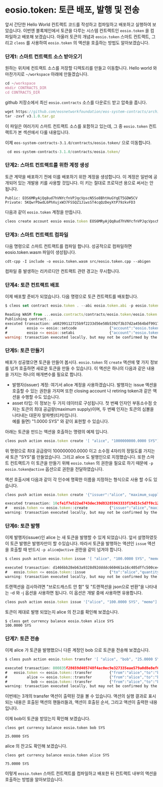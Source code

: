 # eosio.token: 토큰 배포, 발행 및 전송

앞서 간단한 Hello World 컨트랙트 코드를 작성하고 컴파일하고 배포하고 실행하여 보았습니다. 이번엔 블록체인에서 토큰을 다루는 시스템 컨트랙트인 `eosio.token` 을 컴파일하고 배포해 보겠습니다. 아울러 토큰의 개념과 `eosio.token` 스마트 컨트랙트, 그리고 `cleos` 를 사용하여 `eosio.token` 의 액션을 호출하는 방법도 알아보겠습니다.

### 단계1: 스마트 컨트랙트 소스 받아오기

원하는 위치에 컨트랙트 소스를 저장할 디렉토리를 만들고 이동합니다. Hello world 와 마찬가지로 `~/workspace` 아래에 만들겠습니다.

```jsx
cd ~/workspace
mkdir CONTRACTS_DIR
cd CONTRACTS_DIR
```

github 저장소에서 최신 `eosio.contracts` 소스를 다운로드 받고 압축을 풉니다.

```jsx
wget https://github.com/eosnetworkfoundation/eos-system-contracts/archive/refs/tags/v3.1.0.tar.gz
tar -zxvf v3.1.0.tar.gz
```

이 파일은 여러가지 스마트 컨트랙트 소스를 포함하고 있는데, 그 중 `eosio.token` 컨트랙트가 본 섹션에서 다룰 내용입니다.&#x20;

이제 `eos-system-contracts-3.1.0/contracts/eosio.token/` 으로 이동합니다.

```jsx
 cd eos-system-contracts-3.1.0/contracts/eosio.token/
```

### 단계2: 스마트 컨트랙트를 위한 계정 생성

토큰 계약을 배포하기 전에 이를 배포하기 위한 계정을 생성합니다. 이 계정은 일반에 공개되어 있는 개발용 키를 사용할 것입니다. 이 키는 절대로 프로덕션 용으로 써서는 안 됩니다.

```
Public: EOS6MRyAjQq8ud7hVNYcfnVPJqcVpscN5So8BhtHuGYqET5GDW5CV
Private: 5KQwrPbwdL6PhXujxW37FSSQZ1JiwsST4cqQzDeyXtP79zkvFD3
```

다음과 같이 `eosio.token` 계정을 만듭니다.

```jsx
cleos create account eosio eosio.token EOS6MRyAjQq8ud7hVNYcfnVPJqcVpscN5So8BhtHuGYqET5GDW5CV
```

### 단계3: 스마트 컨트랙트 컴파일

다음 명령으로 스마트 컨트랙트를 컴파일 합니다. 성공적으로 컴파일하면 eosio.token.wasm 파일이 생성됩니다.

```shell
cdt-cpp -I include -o eosio.token.wasm src/eosio.token.cpp --abigen
```

컴파일 중 발생하는 리카르디안 컨트랙트 관련 경고는 무시합니다.

### 단계4: 토큰 컨트랙트 배포

이제 배포할 준비가 되었습니다. 다음 명령으로 토큰 컨트랙트를 배포합니다.

```jsx
$ cleos set contract eosio.token . --abi eosio.token.abi -p eosio.token@active

Reading WASM from ...eosio.contracts/contracts/eosio.token/eosio.token.wasm...
Publishing contract...
executed transaction: a68299112725b9f2233d56e58b5392f3b37d2a4564bdf99172152c21c7dc323f  6984 bytes  6978 us
#         eosio <= eosio::setcode               {"account":"eosio.token","vmtype":0,"vmversion":0,"code":"0061736d0100000001a0011b60000060017e006002...
#         eosio <= eosio::setabi                {"account":"eosio.token","abi":"0e656f73696f3a3a6162692f312e310008076163636f756e7400010762616c616e63...
warning: transaction executed locally, but may not be confirmed by the network yet         ]
```

### 단계5: 토큰 만들기

배포가 성공했으면 토큰을 만들어 봅시다. `eosio.token` 의 `create` 액션에 몇 가지 정보를 넘겨 호출하면 새로운 토큰을 만들 수 있습니다. 이 액션은 하나의 다음과 같은 내용을 가지는 하나의 매개변수를 필요로 합니다.

* 발행자(issuer) 계정: 여기서 alice 계정을 사용하겠습니다. 발행자는 issue 액션을 호출할 수 있는 권한을 가지며 또한 closing account 나 retiring token과 같은 액션을 수행할 수도 있습니다.
* asset 타입:  이 정보는 두 가지 데이터로 구성됩니다. 첫 번째 인자인 부동소수점 숫자는 토큰의 최대 공급량(maximum supply)이며, 두 번째 인자는 토큰의 심볼을 나타내는 대문자 알파벳(티커)입니다. \
  예를 들면) "1.0000 SYS" 와 같이 표현할 수 있습니다.

아래는 토큰을 만드는 액션을 호출하는 명령의 예제 입니다.

```jsx
cleos push action eosio.token create '[ "alice", "1000000000.0000 SYS"]' -p eosio.token@active
```

위 명령으로 최대 공급량이 100000000.0000 이고 소수점 4자리의 정밀도를 가지는 새 토큰 "SYS"를 만들었습니다. 그리고 alice 도 발행인으로 지정했습니다. 또한 스마트 컨트랙트가 이 토큰을 만들기 위해 `eosio.token` 의 권한을 필요로 하기 때문에 `-p eosio.token@active` 옵션으로 권한을 전달하였습니다.

액션 호출시에 다음과 같이 각 인수에 명확한 이름을 지정하는 형식으로 사용 할 수도 있습니다.

```jsx
cleos push action eosio.token create '{"issuer":"alice", "maximum_supply":"1000000000.0000 SYS"}' -p eosio.token@active

executed transaction: 10cfe1f7e522ed743dec39d83285963333f19d15c5d7f0c120b7db652689a997  120 bytes  1864 us
#   eosio.token <= eosio.token::create          {"issuer":"alice","maximum_supply":"1000000000.0000 SYS"}
warning: transaction executed locally, but may not be confirmed by the network yet         ]
```

### 단계6: 토큰 발행

이제 발행자(issuer)인 alice 는 새 토큰을 발행할 수 있게 되었습니다. 앞서 설명하였듯이 토큰 발행은 발행자만이 할 수있습니다. 따라서 토큰을 발행하는 액션인 `issue` 액션을 호출할 때 반드시 `-p alice@active` 권한을 같이 넘겨야 합니다.

```jsx
$ cleos push action eosio.token issue '[ "alice", "100.0000 SYS", "memo" ]' -p alice@active

executed transaction: d1466bb28eb63a9328d92ddddc660461a16c405dffc500ce4a75a10aa173347a  128 bytes  205 us
#   eosio.token <= eosio.token::issue           {"to":"alice","quantity":"100.0000 SYS","memo":"memo"}
warning: transaction executed locally, but may not be confirmed by the network yet         ]
```

트랜잭션을 검사하려면 "브로드캐스트 안 함" 및 "트랜잭션을 json으로 반환"을 나타내는 -d 와 -j 옵션을 사용하면 됩니다. 이 옵션은 개발 중에 사용하면 유용합니다.

```jsx
cleos push action eosio.token issue '["alice", "100.0000 SYS", "memo"]' -p alice@active -d -j
```

토큰이 제대로 발행 되었는지 alice 의 잔고를 확인해 보겠습니다.

```
$ cleos get currency balance eosio.token alice SYS
100.0000 SYS
```

### 단계7: 토큰 전송

이제 alice 가 토큰을 발행했으니 다른 계정인 bob 으로 토큰을 전송해 보겠습니다.

```jsx
$ cleos push action eosio.token transfer '[ "alice", "bob", "25.0000 SYS", "m" ]' -p alice@active

executed transaction: 800835f28659d405748f4ac0ec9e327335eae579a0d8e8ef6330e78c9ee1b67c  128 bytes  1073 us
#   eosio.token <= eosio.token::transfer        {"from":"alice","to":"bob","quantity":"25.0000 SYS","memo":"m"}
#         alice <= eosio.token::transfer        {"from":"alice","to":"bob","quantity":"25.0000 SYS","memo":"m"}
#           bob <= eosio.token::transfer        {"from":"alice","to":"bob","quantity":"25.0000 SYS","memo":"m"}
warning: transaction executed locally, but may not be confirmed by the network yet         ]
```

이번에는 3개의 transfer 액션이 출력된 것을 볼 수 있습니다. 액션의 실행 결과로 표시되는 내용은 호출된 액션의 핸들러들과, 액션이 호출된 순서, 그리고 액션이 출력한 내용입니다.

이제 bob이 토큰을 받았는지 확인해 보겠습니다.

```shell
cleos get currency balance eosio.token bob SYS

25.0000 SYS
```

alice 의 잔고도 확인해 보겠습니다.

```shell
cleos get currency balance eosio.token alice SYS

75.0000 SYS
```

이렇게 `eosio.token` 스마트 컨트랙트를 컴파일하고 배포한 뒤 컨트랙트 내부의 액션을 호출하는 방법을 알아보았습니다.
